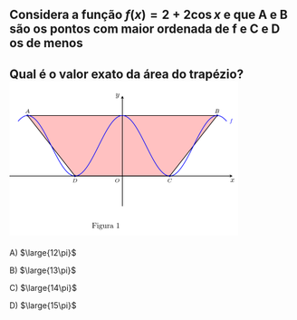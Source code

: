 ## Considera a função $f(x)=2+2\cos{x}$ e que A e B são os pontos com maior ordenada de f e C e D os de menos
## Qual é o valor exato da área do trapézio? ![Alt text](image.png)

A) $\large{12\pi}$

B) $\large{13\pi}$

C) $\large{14\pi}$

D) $\large{15\pi}$